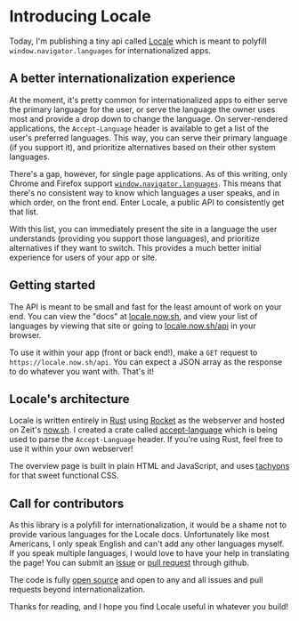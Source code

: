 # Introducing Locale

Today, I'm publishing a tiny api called [Locale](https://locale.now.sh) which is meant to polyfill `window.navigator.languages` for internationalized apps.

## A better internationalization experience

At the moment, it's pretty common for internationalized apps to either serve the primary language for the user, or serve the language the owner uses most and provide a drop down to change the language. On server-rendered applications, the `Accept-Language` header is available to get a list of the user's preferred languages. This way, you can serve their primary language (if you support it), and prioritize alternatives based on their other system languages.

There's a gap, however, for single page applications. As of this writing, only Chrome and Firefox support [`window.navigator.languages`](https://developer.mozilla.org/en-US/docs/Web/API/NavigatorLanguage/languages). This means that there's no consistent way to know which languages a user speaks, and in which order, on the front end. Enter Locale, a public API to consistently get that list.

With this list, you can immediately present the site in a language the user understands (providing you support those languages), and prioritize alternatives if they want to switch. This provides a much better initial experience for users of your app or site.

## Getting started

The API is meant to be small and fast for the least amount of work on your end. You can view the "docs" at [locale.now.sh](https://locale.now.sh), and view your list of languages by viewing that site or going to [locale.now.sh/api](https://locale.now.sh/api) in your browser.

To use it within your app (front or back end!), make a `GET` request to `https://locale.now.sh/api`. You can expect a JSON array as the response to do whatever you want with. That's it!

## Locale's architecture

Locale is written entirely in [Rust](https://www.rust-lang.org) using [Rocket](https://rocket.rs) as the webserver and hosted on Zeit's [now.sh](https://now.sh). I created a crate called [accept-language](https://crates.io/crates/accept-language) which is being used to parse the `Accept-Language` header. If you're using Rust, feel free to use it within your own webserver!

The overview page is built in plain HTML and JavaScript, and uses [tachyons](https://tachyons.io) for that sweet functional CSS.

## Call for contributors

As this library is a polyfill for internationalization, it would be a shame not to provide various languages for the Locale docs. Unfortunately like most Americans, I only speak English and can't add any other languages myself. If you speak multiple languages, I would love to have your help in translating the page! You can submit an [issue](https://github.com/mike-engel/locale/issues/new) or [pull request](https://github.com/mike-engel/locale/pulls/new) through github.

The code is fully [open source](https://github.com/mike-engel/locale) and open to any and all issues and pull requests beyond internationalization.

Thanks for reading, and I hope you find Locale useful in whatever you build!

